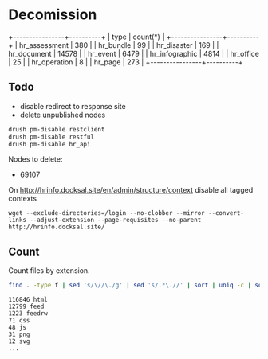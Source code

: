 # Decomission

+----------------+----------+
| type           | count(*) |
+----------------+----------+
| hr_assessment  |      380 |
| hr_bundle      |       99 |
| hr_disaster    |      169 |
| hr_document    |    14578 |
| hr_event       |     6479 |
| hr_infographic |     4814 |
| hr_office      |       25 |
| hr_operation   |        8 |
| hr_page        |      273 |
+----------------+----------+

## Todo

- disable redirect to response site
- delete unpublished nodes

```bash
drush pm-disable restclient
drush pm-disable restful
drush pm-disable hr_api
```

Nodes to delete:

- 69107


On http://hrinfo.docksal.site/en/admin/structure/context disable all tagged contexts

```
wget --exclude-directories=/login --no-clobber --mirror --convert-links --adjust-extension --page-requisites --no-parent http://hrinfo.docksal.site/
```

## Count

Count files by extension.

```bash
find . -type f | sed 's/\//\./g' | sed 's/.*\.//' | sort | uniq -c | sort -rn | head -n 20
```

```
116846 html
12799 feed
1223 feedrw
71 css
48 js
31 png
12 svg
...
```
